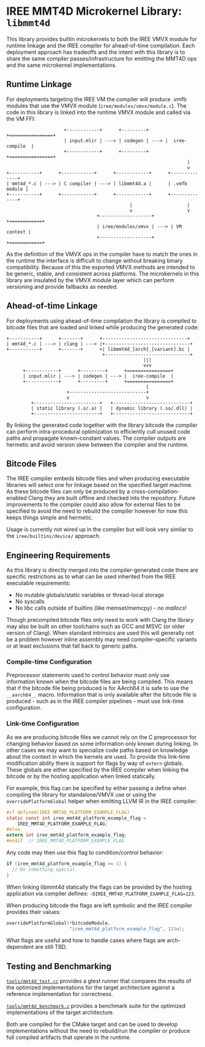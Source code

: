 IREE MMT4D Microkernel Library: `libmmt4d`
==========================================

This library provides builtin microkernels to both the IREE VMVX module for
runtime linkage and the IREE compiler for ahead-of-time compilation. Each
deployment approach has tradeoffs and the intent with this library is to share
the same compiler passes/infrastructure for emitting the MMT4D ops and the same
microkernel implementations.

## Runtime Linkage

For deployments targeting the IREE VM the compiler will produce .vmfb modules
that use the VMVX module (`iree/modules/vmvx/module.c`). The code in this
library is linked into the runtime VMVX module and called via the VM FFI:
```
                     +------------+      +---------+      +================+
                     | input.mlir | ---> | codegen | ---> |  iree-compile  |
                     +------------+      +---------+      +================+
                                                                  |
                                                                  v
+-----------+      +------------+      +------------+      +--------------+
| mmt4d_*.c | ---> | C compiler | ---> | libmmt4d.a |      | .vmfb module |
+-----------+      +------------+      +------------+      +--------------+
                                             |                    |
                                             v                    v
                                 +-------------------+      +============+
                                 | iree/modules/vmvx | ---> | VM context |
                                 +-------------------+      +============+
```

As the definition of the VMVX ops in the compiler have to match the ones in the
runtime the interface is difficult to change without breaking binary
compatibility. Because of this the exported VMVX methods are intended to be
generic, stable, and consistent across platforms. The microkernels in this
library are insulated by the VMVX module layer which can perform versioning and
provide fallbacks as needed.

## Ahead-of-time Linkage

For deployments using ahead-of-time compilation the library is compiled to
bitcode files that are loaded and linked while producing the generated code:
```
+-----------+      +-------+      +-------------------------------+
| mmt4d_*.c | ---> | clang | ---> |+-------------------------------+
+-----------+      +-------+      +| libmmt4d_[arch]_[variant].bc |
                                   +-------------------------------+
                                                  |||
                                                  vvv
      +------------+      +---------+      +================+
      | input.mlir | ---> | codegen | ---> |  iree-compile  |
      +------------+      +---------+      +================+
                                                   |
                      +----------------------------+
                      v                            v
         +------------------------+   +----------------------------+
         | static library (.o/.a) |   | dynamic library (.so/.dll) |
         +------------------------+   +----------------------------+
```

By linking the generated code together with the library bitcode the compiler can
perform intra-procedural optimization to efficiently cull unused code paths and
propagate known-constant values. The compiler outputs are hermetic and avoid
version skew between the compiler and the runtime.

## Bitcode Files

The IREE compiler embeds bitcode files and when producing executable libraries
will select one for linkage based on the specified target machine. As these
bitcode files can only be produced by a cross-compilation-enabled Clang they are
built offline and checked into the repository. Future improvements to the
compiler could also allow for external files to be specified to avoid the need
to rebuild the compiler however for now this keeps things simple and hermetic.

Usage is currently not wired up in the compiler but will look very similar to
the `iree/builtins/device/` approach.

## Engineering Requirements

As this library is directly merged into the compiler-generated code there are
specific restrictions as to what can be used inherited from the IREE executable
requirements:

* No mutable globals/static variables or thread-local storage
* No syscalls
* No libc calls outside of builtins (like memset/memcpy) - _no mallocs_!

Though precompiled bitcode files only need to work with Clang the library may
also be built on other toolchains such as GCC and MSVC (or older version of
Clang). When standard intrinsics are used this will generally not be a problem
however inline assembly may need compiler-specific variants or at least
exclusions that fall back to generic paths.

### Compile-time Configuration

Preprocessor statements used to control behavior must only use information known
when the bitcode files are being compiled. This means that if the bitcode file
being produced is for AArch64 it is safe to use the `__aarch64__` macro.
Information that is only available after the bitcode file is produced - such as
in the IREE compiler pipelines - must use link-time configuration.

### Link-time Configuration

As we are producing bitcode files we cannot rely on the C preprocessor for
changing behavior based on some information only known during linking. In other
cases we may want to specialize code paths based on knowledge about the context
in which the kernels are used. To provide this link-time modification ability
there is support for flags by way of `extern` globals. These globals are either
specified by the IREE compiler when linking the bitcode or by the hosting
application when linked statically.

For example, this flag can be specified by either passing a define when
compiling the library for standalone/VMVX use or using the
`overridePlatformGlobal` helper when emitting LLVM IR in the IREE compiler:
```c
#if defined(IREE_MMT4D_PLATFORM_EXAMPLE_FLAG)
static const int iree_mmt4d_platform_example_flag =
    IREE_MMT4D_PLATFORM_EXAMPLE_FLAG;
#else
extern int iree_mmt4d_platform_example_flag;
#endif  // IREE_MMT4D_PLATFORM_EXAMPLE_FLAG
```

Any code may then use this flag to condition/control behavior:
```c
if (iree_mmt4d_platform_example_flag >= 1) {
  // Do something special.
}
```

When linking libmmt4d statically the flags can be provided by the hosting
application via compiler defines: `-DIREE_MMT4D_PLATFORM_EXAMPLE_FLAG=123`.

When producing bitcode the flags are left symbolic and the IREE compiler
provides their values:
```c++
overridePlatformGlobal(*bitcodeModule,
                       "iree_mmt4d_platform_example_flag", 123u);
```

What flags are useful and how to handle cases where flags are arch-dependent are
still TBD.

## Testing and Benchmarking

[`tools/mmt4d_test.cc`](tools/mmt4d_test.cc) provides a gtest runner
that compares the results of the optimized implementations for the target
architecture against a reference implementation for correctness.

[`tools/mmt4d_benchmark.c`](tools/mmt4d_benchmark.c) provides a
benchmark suite for the optimized implementations of the target architecture.

Both are compiled for the CMake target and can be used to develop
implementations without the need to rebuild/run the compiler or produce full
compiled artifacts that operate in the runtime.
